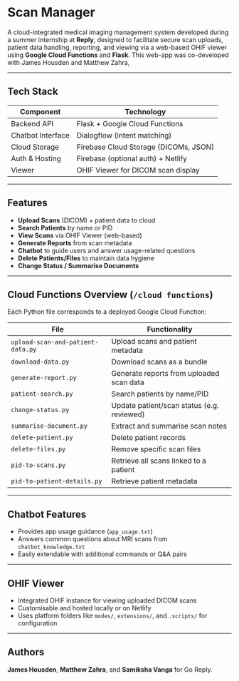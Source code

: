 # Scan Manager

A cloud-integrated medical imaging management system developed during a summer internship at **Reply**, designed to facilitate secure scan uploads, patient data handling, reporting, and viewing via a web-based OHIF viewer using **Google Cloud Functions** and **Flask**. This web-app was co-developed with James Housden and Matthew Zahra,

---


##  Tech Stack

| Component             | Technology                            |
|----------------------|----------------------------------------|
| Backend API        | Flask + Google Cloud Functions         |
| Chatbot Interface  | Dialogflow (intent matching)           |
| Cloud Storage      | Firebase Cloud Storage (DICOMs, JSON)  |
| Auth & Hosting     | Firebase (optional auth) + Netlify     |
| Viewer             | OHIF Viewer for DICOM scan display     |



---

## Features

- **Upload Scans** (DICOM) + patient data to cloud
-  **Search Patients** by name or PID
- **View Scans** via OHIF Viewer (web-based)
- **Generate Reports** from scan metadata
- **Chatbot** to guide users and answer usage-related questions
- **Delete Patients/Files** to maintain data hygiene
- **Change Status / Summarise Documents**

---

## Cloud Functions Overview (`/cloud functions`)

Each Python file corresponds to a deployed Google Cloud Function:

| File                     | Functionality                              |
|--------------------------|---------------------------------------------|
| `upload-scan-and-patient-data.py` | Upload scans and patient metadata      |
| `download-data.py`      | Download scans as a bundle                  |
| `generate-report.py`    | Generate reports from uploaded scan data    |
| `patient-search.py`     | Search patients by name/PID                 |
| `change-status.py`      | Update patient/scan status (e.g. reviewed)  |
| `summarise-document.py` | Extract and summarise scan notes            |
| `delete-patient.py`     | Delete patient records                      |
| `delete-files.py`       | Remove specific scan files                  |
| `pid-to-scans.py`       | Retrieve all scans linked to a patient      |
| `pid-to-patient-details.py` | Retrieve patient metadata                |

---

##  Chatbot Features 

- Provides app usage guidance (`app_usage.txt`)
- Answers common questions about MRI scans from `chatbot_knowledge.txt`
- Easily extendable with additional commands or Q&A pairs

---

## OHIF Viewer 

- Integrated OHIF instance for viewing uploaded DICOM scans
- Customisable and hosted locally or on Netlify
- Uses platform folders like `modes/`, `extensions/`, and `.scripts/` for configuration

---
## Authors
**James Housden**, **Matthew Zahra**, and **Samiksha Vanga** for Go Reply.
